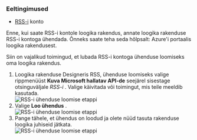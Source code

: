 ### <a name="prerequisites"></a>Eeltingimused

- [RSS-i](https://wikipedia.org/wiki/RSS) konto  


Enne, kui saate RSS-i kontole loogika rakendus, annate loogika rakenduse RSS-i kontoga ühendada. Õnneks saate teha seda hõlpsalt: Azure'i portaalis loogika rakendusest.  

Siin on vajalikud toimingud, et lubada RSS-i kontoga ühenduse loomiseks oma loogika rakendus.  
1. Loogika rakenduse Designeris RSS, ühenduse loomiseks valige rippmenüüst **Kuva Microsoft hallatav API-de** seejärel sisestage otsinguväljale *RSS-i* . Valige käivitada või toimingut, mis teile meeldib kasutada.  
![RSS-i ühenduse loomise etappi](./media/connectors-create-api-rss/rss-1.png)  
2. Valige **Loo ühendus** .  
![RSS-i ühenduse loomise etappi](./media/connectors-create-api-rss/rss-2.png)  
3. Pange tähele, et ühendus on loodud ja olete nüüd tasuta rakenduse loogika juhiseid jätkata.  
 ![RSS-i ühenduse loomise etappi](./media/connectors-create-api-rss/rss-3.png)  
